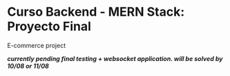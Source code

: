 # Curso Backend - MERN Stack: Proyecto Final
E-commerce project

***currently pending final testing + websocket application. will be solved by 10/08 or 11/08***

